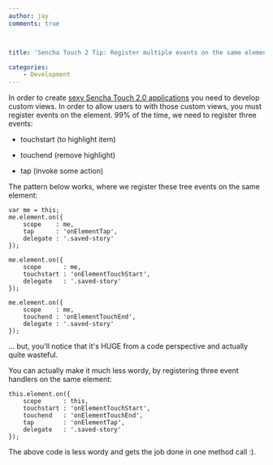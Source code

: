 ```yaml
---
author: jay
comments: true



title: 'Sencha Touch 2 Tip: Register multiple events on the same element with one method call'

categories:
    - Development
---
```


In order to create [sexy Sencha Touch 2.0 applications](http://www.sencha.com/apps/discover-music) you need to develop custom views. In order to allow users to with those custom views, you must register events on the element. 99% of the time, we need to register three events:







  * touchstart (to highlight item)


  * touchend (remove highlight)


  * tap (invoke some action)





The pattern below works, where we register these tree events on the same element:




    
    var me = this;
    me.element.on({
        scope    : me,
        tap      : 'onElementTap',
        delegate : '.saved-story'
    });
    
    me.element.on({
        scope      : me,
        touchstart : 'onElementTouchStart',
        delegate   : '.saved-story'
    });
    
    me.element.on({
        scope    : me,
        touchend : 'onElementTouchEnd',
        delegate : '.saved-story'
    });
    





... but, you'll notice that it's HUGE from a code perspective and actually quite wasteful.





You can actually make it much less wordy, by registering three event handlers on the same element:




    
    this.element.on({
        scope      : this,
        touchstart : 'onElementTouchStart',
        touchend   : 'onElementTouchEnd',
        tap        : 'onElementTap',
        delegate   : '.saved-story'
    });
    





The above code is less wordy and gets the job done in one method call :).



